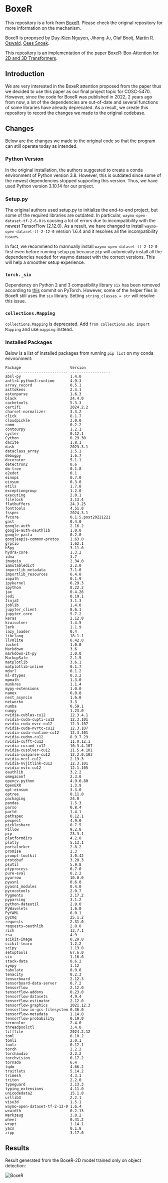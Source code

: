 # BoxeR

This repository is a fork from [BoxeR](https://github.com/kienduynguyen/BoxeR). Please check the original repository for more information on the mechanism. 

BoxeR is proposed by [Duy-Kien Nguyen](https://scholar.google.com/citations?user=welhhBIAAAAJ&hl=en), Jihong Ju, Olaf Booij, [Martin R. Oswald](https://scholar.google.de/citations?user=biytQP8AAAAJ&hl=en), [Cees Snoek](https://www.ceessnoek.info/).

This repository is an implementation of the paper [BoxeR: Box-Attention for 2D and 3D Transformers](https://arxiv.org/abs/2111.13087).

## Introduction

We are very interested in the BoxeR attention proposed from the paper thus we decided to use this paper as our final project topic for COSC-5470. However, since the code for BoxeR was published in 2022, 2 years ago from now, a lot of the dependencies are out-of-date and several functions of some libraries have already deprecated. As a result, we create this repository to record the changes we made to the original codebase. 

## Changes

Below are the changes we made to the original code so that the program can still operate today as intended.

### Python Version
In the original installation, the authors suggested to create a conda environment of Python version 3.8. However, this is outdated since some of the newest dependencies stopped supporting this version. Thus, we have used Python version 3.10.14 for our project. 

### Setup.py
The original authors used setup.py to initialize the end-to-end project, but some of the required libraries are outdated. In particular,  ```waymo-open-dataset-tf-2-6-0``` is causing a lot of errors due to incompatibility with the newest TensorFlow (2.12.0). As a result, we have changed to install ```waymo-open-dataset-tf-2-12-0``` version 1.6.4 and it resolves all the incompatibility issues. 

In fact, we recommend to mannually install ```waymo-open-dataset-tf-2-12-0``` first even before running setup.py because ```pip``` will automically install all the dependencies needed for waymo dataset with the correct versions. This will help a smoother setup experience. 

### ```torch._six```

Dependency on Python 2 and 3 compatibility library ```six``` has been removed according to [this](https://github.com/pytorch/pytorch/pull/94709) commit on PyTorch. However, some of the helper files in BoxeR still uses the ```six``` library. Setting ```string_classes = str``` will resolve this issue.

### ```collections.Mapping```

```collections.Mapping``` is deprecated. Add ```from collections.abc import Mapping``` and use ```mapping``` instead. 

### Installed Packages
Below is a list of installed packages from running ```pip list``` on my conda environment:
```
Package                      Version            
---------------------------- ------------------
absl-py                      1.4.0
antlr4-python3-runtime       4.9.3
array_record                 0.5.1
asttokens                    2.4.1
astunparse                   1.6.3
black                        24.4.0
cachetools                   5.3.3
certifi                      2024.2.2
charset-normalizer           3.3.2
click                        8.1.7
cloudpickle                  3.0.0
comm                         0.2.2
contourpy                    1.2.1
cycler                       0.12.1
Cython                       0.29.30
dacite                       1.8.1
dask                         2023.3.1
dataclass_array              1.5.1
debugpy                      1.6.7
decorator                    5.1.1
detectron2                   0.6                
dm-tree                      0.1.8
e2edet                       0.1                
einops                       0.7.0
einsum                       0.3.0
etils                        1.7.0
exceptiongroup               1.2.0
executing                    2.0.1
filelock                     3.13.4
flatbuffers                  24.3.25
fonttools                    4.51.0
fsspec                       2024.3.1
fvcore                       0.1.5.post20221221
gast                         0.4.0
google-auth                  2.16.2
google-auth-oauthlib         1.0.0
google-pasta                 0.2.0
googleapis-common-protos     1.63.0
grpcio                       1.62.1
h5py                         3.11.0
hydra-core                   1.3.2
idna                         3.7
imageio                      2.34.0
immutabledict                2.2.0
importlib_metadata           7.1.0
importlib_resources          6.4.0
iopath                       0.1.9
ipykernel                    6.29.3
ipython                      8.22.2
jax                          0.4.26
jedi                         0.19.1
Jinja2                       3.1.3
joblib                       1.4.0
jupyter_client               8.6.1
jupyter_core                 5.7.2
keras                        2.12.0
kiwisolver                   1.4.5
lark                         1.1.9
lazy_loader                  0.4
libclang                     18.1.1
llvmlite                     0.42.0
locket                       1.0.0
Markdown                     3.6
markdown-it-py               3.0.0
MarkupSafe                   2.1.5
matplotlib                   3.6.1
matplotlib-inline            0.1.7
mdurl                        0.1.2
ml-dtypes                    0.3.2
mpmath                       1.3.0
munkres                      1.1.4
mypy-extensions              1.0.0
namex                        0.0.8
nest_asyncio                 1.6.0
networkx                     3.3
numba                        0.59.1
numpy                        1.23.0
nvidia-cublas-cu12           12.3.4.1
nvidia-cuda-cupti-cu12       12.3.101
nvidia-cuda-nvcc-cu12        12.3.107
nvidia-cuda-nvrtc-cu12       12.3.107
nvidia-cuda-runtime-cu12     12.3.101
nvidia-cudnn-cu12            8.9.7.29
nvidia-cufft-cu12            11.0.12.1
nvidia-curand-cu12           10.3.4.107
nvidia-cusolver-cu12         11.5.4.101
nvidia-cusparse-cu12         12.2.0.103
nvidia-nccl-cu12             2.19.3
nvidia-nvjitlink-cu12        12.3.101
nvidia-nvtx-cu12             12.1.105
oauthlib                     3.2.2
omegaconf                    2.3.0
opencv-python                4.9.0.80
OpenEXR                      1.3.9
opt-einsum                   3.3.0
optree                       0.11.0
packaging                    24.0
pandas                       1.5.3
parso                        0.8.4
partd                        1.4.1
pathspec                     0.12.1
pexpect                      4.9.0
pickleshare                  0.7.5
Pillow                       9.2.0
pip                          23.3.1
platformdirs                 4.2.0
plotly                       5.13.1
portalocker                  2.8.2
promise                      2.3
prompt-toolkit               3.0.42
protobuf                     3.20.3
psutil                       5.9.8
ptyprocess                   0.7.0
pure-eval                    0.2.2
pyarrow                      10.0.0
pyasn1                       0.6.0
pyasn1_modules               0.4.0
pycocotools                  2.0.7
Pygments                     2.17.2
pyparsing                    3.1.2
python-dateutil              2.9.0
PyWavelets                   1.6.0
PyYAML                       6.0.1
pyzmq                        25.1.2
requests                     2.31.0
requests-oauthlib            2.0.0
rich                         13.7.1
rsa                          4.9
scikit-image                 0.20.0
scikit-learn                 1.2.2
scipy                        1.13.0
setuptools                   67.6.0
six                          1.16.0
stack-data                   0.6.2
sympy                        1.12
tabulate                     0.9.0
tenacity                     8.2.3
tensorboard                  2.12.3
tensorboard-data-server      0.7.2
tensorflow                   2.12.0
tensorflow-addons            0.23.0
tensorflow-datasets          4.9.4
tensorflow-estimator         2.12.0
tensorflow-graphics          2021.12.3
tensorflow-io-gcs-filesystem 0.36.0
tensorflow-metadata          1.14.0
tensorflow-probability       0.19.0
termcolor                    2.4.0
threadpoolctl                3.4.0
tifffile                     2024.2.12
toml                         0.10.2
tomli                        2.0.1
toolz                        0.12.1
torch                        2.2.2
torchaudio                   2.2.2
torchvision                  0.17.2
tornado                      6.4
tqdm                         4.66.2
traitlets                    5.14.2
trimesh                      4.3.1
triton                       2.2.0
typeguard                    2.13.3
typing_extensions            4.11.0
unicodedata2                 15.1.0
urllib3                      2.2.1
visu3d                       1.5.1
waymo-open-dataset-tf-2-12-0 1.6.4
wcwidth                      0.2.13
Werkzeug                     3.0.2
wheel                        0.41.2
wrapt                        1.14.1
yacs                         0.1.8
zipp                         3.17.0
```

## Results
Result generated from the BoxeR-2D model trained only on object detection:

![BoxeR](./figs/result.JPG)
